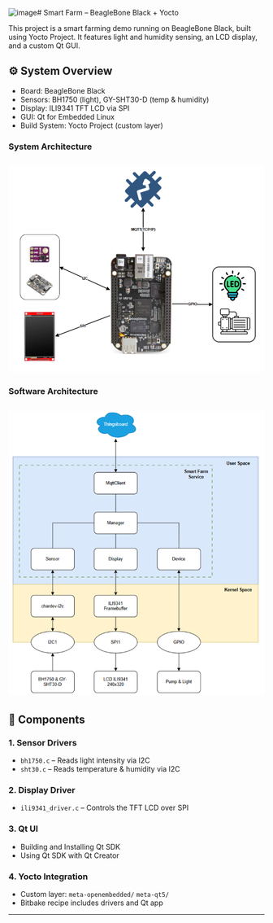 ![image](https://github.com/user-attachments/assets/7b86a805-18c0-4429-ac3d-821b82e99d2f)# Smart Farm – BeagleBone Black + Yocto

This project is a smart farming demo running on BeagleBone Black, built using Yocto Project. It features light and humidity sensing, an LCD display, and a custom Qt GUI.

## ⚙️ System Overview

- Board: BeagleBone Black
- Sensors: BH1750 (light), GY-SHT30-D (temp & humidity)
- Display: ILI9341 TFT LCD via SPI
- GUI: Qt for Embedded Linux
- Build System: Yocto Project (custom layer)

### System Architecture
![System Diagram](images/Architectural_system.png)
---
### Software Architecture
![Software architecture](images/Software_architecture.png)
---

## 🔧 Components

### 1. Sensor Drivers
- `bh1750.c` – Reads light intensity via I2C
- `sht30.c` – Reads temperature & humidity via I2C

### 2. Display Driver
- `ili9341_driver.c` – Controls the TFT LCD over SPI

### 3. Qt UI
- Building and Installing Qt SDK
- Using Qt SDK with Qt Creator

### 4. Yocto Integration
- Custom layer: `meta-openembedded/` `meta-qt5/`
- Bitbake recipe includes drivers and Qt app

---

